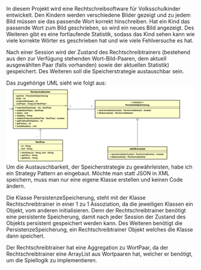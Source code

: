 In diesem Projekt wird eine Rechtschreibsoftware für Volksschulkinder entwickelt.
Den Kindern werden verschiedene Bilder gezeigt und zu jedem Bild müssen sie das passende Wort
korrekt hinschreiben. Hat ein Kind das passende Wort zum Bild geschrieben, so wird ein neues Bild
angezeigt. Des Weiteren gibt es eine fortlaufende Statistik, sodass das Kind sehen kann wie viele korrekte
Wörter es geschrieben hat und wie viele Fehlversuche es hat. 

Nach einer Session wird der Zustand des Rechtschreibtrainers (bestehend aus den zur Verfügung stehenden 
Wort-Bild-Paaren, dem aktuell ausgewählten Paar (falls vorhanden) sowie der aktuellen Statistik) 
gespeichert. Des Weiteren soll die Speicherstrategie austauschbar sein.

Das zugehörige UML sieht wie folgt aus:
![img_2.png](img_2.png)
Um die Austauschbarkeit, der Speicherstrategie zu gewährleisten, habe ich ein Strategy Pattern 
an eingebaut. Möchte man statt JSON in XML speichern, muss man nur eine eigene Klasse erstellen 
und keinen Code ändern. 

Die Klasse PersistenzeSpeicherung, steht mit der Klasse Rechtschreibtrainer in einer 1 zu 1 Assoziation,
da die jeweiligen Klassen ein Objekt, vom anderen initialisieren. Denn der Rechtschreibtrainer benötigt
eine persistente Speicherung, damit nach jeder Session der Zustand des Objekts persistent gespeichert
werden kann. Des Weiteren benötigt die PersistenzeSpeicherung, ein Rechtschreibtrainer Objekt welches die 
Klasse dann speichert. 

Der Rechtschreibtrainer hat eine Aggregation zu WortPaar, da der Rechtschreibtrainer eine ArrayList 
aus Wortpaaren hat, welcher er benötigt, um die Spiellogik zu implementieren. 
